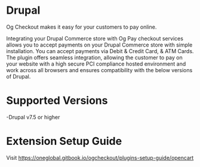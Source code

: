 # Drupal
Og Checkout makes it easy for your customers to pay online.

Integrating your Drupal Commerce store with Og Pay checkout services allows you to accept payments on your Drupal Commerce store with simple installation. You can accept payments via Debit & Credit Card, & ATM Cards. The plugin offers seamless integration, allowing the customer to pay on your website with a high secure PCI compliance hosted environment and work across all browsers and ensures compatibility with the below versions of Drupal.

# Supported Versions
-Drupal v7.5 or higher

# Extension Setup Guide
Visit https://oneglobal.gitbook.io/ogcheckout/plugins-setup-guide/opencart
